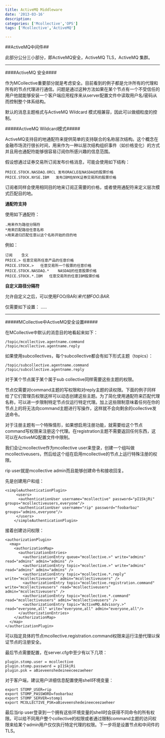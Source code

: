 ```yaml
---
title: ActiveMQ Middleware
date: '2013-03-16'
description:
categories: ['Mcollective','OPS']
tags: ['Mcollective','ActiveMQ']

---
```


##ActiveMQ中间件##

此部分公分三小部分，即ActiveMQ安全，ActiveMQ TLS，ActiveMQ 集群。

***

####ActiveMQ 安全####

    
作为MCollective重要部分就是考虑安全。目前看到的例子都是允许所有的代理和所有的节点代理进行通信。问题是通过这种方法如果在某个节点有一个不受信任的用户他就能够安装一个客户端应用程序来从server配置文件中读取用户名/密码从而控制整个体系结构。

默认的消息主题格式与ActiveMQ Wildcard 模式相兼容，因此可以做细粒度的控制。

#####ActiveMQ Wildcard模式#####

ActiveMQ支持目的地通配符来提供简单的支持联合的名称层次结构。这个概念在金融市场流行很长时间，用来作为一种以层次结构组织事件（如价格变化）的方式并且用也通配符能够很容易订阅你所感兴趣的信息范围。

假设想通过证券交易所订阅发布价格消息，可能会使用如下结构：

    PRICE.STOCK.NASDAQ.ORCL 发布ORACLE在NASDAQ的股票价格
    PRICE.STOCK.NYSE.IBM   发布IBM在NYK证券交易所的股票价格

订阅者同样会使用相同目的地来订阅正需要的价格，或者使用通配符来定义层次模式匹配目的地。

<strong>通配符支持</strong>

使用如下通配符：

    .用来作为路径分隔符
    *用来匹配路径任意名称
    >用来递归匹配任意以这个名称开始的目的地

例如：

    订阅    含义
    PRICE.> 任意交易所任意产品的任意价格
    PRICE.STOCK.>   任意交易所一个股票的任意价格
    PRICE.STOCK.NASDAQ.*    NASDAQ的任意股票价格
    PRICE.STOCK.*.IBM   任意交易所的任意IBM股票价格

<strong>自定义路径分隔符</strong>

允许自定义之后，可以使用FOO/BAR/*来代替FOO.BAR.*

仅需要如下设置：
    <plugins>
       .....
       <destinationPathSeparatorPlugin/>
    </plugins>

***
 
#####MCollective中ActiveMQ安全设置#####

在MCollective中默认的消息目的地看起来如下：

    /topic/mcollective.agentname.command
    /topic/mcollective.agentname.reply

如果使用subcollectives，每个subcollective都会有如下形式主题（topics）：

    /topic/subcollective.agentname.command
    /topic/subcollective.agentname.reply

对于某个节点属于某个属于sub collective同样需要这些主题的权限。

节点仅需要对command主题的写权限和对reply主题的读权限。下面的例子同样给了它们管理员权限这样可以动态创建这些主题。为了简化使用通配符来匹配代理名称，可以进一步限制特定节点仅运行特定代理。加上这些限制意味着任何在你的节点上的将无法向command主题进行写操作，这样就不会向剩余的collective发送命令。

对于注册主题有一个特殊情形，如果想启用注册功能，就需要给这个节点command写权限来注册这个代理。在registration主题不需要返回任何东西，这可以在ActiveMQ配置文件中限制。

我们会让mcollective作为mcollective user来登录，创建一个组叫做mcollectiveusers，然后给这个组在启用mcollective的节点上运行特殊注册的权限。

rip user就是mcollective admin而且能够创建命令和接收回复。

先是创建用户和组：

    <simpleAuthenticationPlugin>
         <users>
          <authenticationUser username="mcollective" password="pI1SkjRi" groups="mcollectiveusers,everyone"/>
          <authenticationUser username="rip" password="foobarbaz" groups="admins,everyone"/>
         </users>
        </simpleAuthenticationPlugin>

接着创建访问权限：

    <authorizationPlugin>
      <map>
        <authorizationMap>
          <authorizationEntries>
            <authorizationEntry queue="mcollective.>" write="admins" read="admins" admin="admins" />
            <authorizationEntry topic="mcollective.>" write="admins" read="admins" admin="admins" />
            <authorizationEntry topic="mcollective.*.reply" write="mcollectiveusers" admin="mcollectiveusers" />
            <authorizationEntry topic="mcollective.registration.command" write="mcollectiveusers" read="mcollectiveusers" admin="mcollectiveusers" />
            <authorizationEntry topic="mcollective.*.command" read="mcollectiveusers" admin="mcollectiveusers" />
            <authorizationEntry topic="ActiveMQ.Advisory.>" read="everyone,all" write="everyone,all" admin="everyone,all"/>
          </authorizationEntries>
        </authorizationMap>
      </map>
    </authorizationPlugin>

可以指定具体的节点mcollective.registration.command权限来运行注册代理以保证节点的注册安全。

最后节点需要配置，在server.cfg中至少有以下几项：

    plugin.stomp.user = mcollective
    plugin.stomp.password = pI1SkjRi
    plugin.psk = aBieveenshedeineeceezaeheer

对于客户端，建议用户详细信息配置使用shell环境变量：

    export STOMP_USER=rip
    export STOMP_PASSWORD=foobarbaz
    export STOMP_SERVER=stomp1
    export MCOLLECTIVE_PSK=aBieveenshedeineeceezaeheer

最后当rip user登录到一个拥有这些环境变量的shell时会获得不同命令的所有权限。可以给不同用户整个collective的权限或者通过限制command主题的访问权限来给某个admin用户仅仅执行特定代理的权限。下一步将是设置节点和中间件的TLS。

